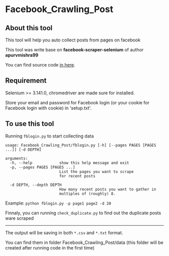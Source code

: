 # Facebook_Crawling_Post

## About this tool
This tool will help you auto collect posts from pages on facebook

This tool was write base on **facebook-scraper-selenium** of author **apurvmishra99**

You can find source code [in here](https://github.com/apurvmishra99/facebook-scraper-selenium).

## Requirement
Selenium >= 3.141.0, chromedriver are made sure for installed.

Store your email and password for Facebook login (or your cookie for Facebook login with cookie) in 'setup.txt'.

## To use this tool
Running `fblogin.py` to start collecting data

```
usage: Facebook_Crawling_Post/fblogin.py [-h] [--pages PAGES [PAGES ...]] [-d DEPTH]

arguments:
  -h, --help            show this help message and exit
  -p, --pages PAGES [PAGES ...]
                        List the pages you want to scrape
                        for recent posts
  
  -d DEPTH, --depth DEPTH
                        How many recent posts you want to gather in
                        multiples of (roughly) 8.
```

Example: `python fblogin.py -p page1 page2 -d 20`
                        
Finnaly, you can running `check_duplicate.py` to find out the duplicate posts ware scraped
____
The output will be saving in both `*.csv` and `*.txt` format.

You can find them in folder Facebook_Crawling_Post/data (this folder will be created after running code in the first time)
